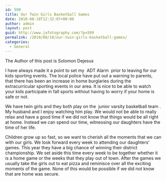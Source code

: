 ```yaml
---
id: 599
title: Our Twin Girls Basketball Games
date: 2010-08-18T12:32:07+00:00
author: admin
layout: post
guid: http://www.jafotography.com/?p=599
permalink: /2010/08/18/our-twin-girls-basketball-games/
categories:
  - General
---
```

The Author of this post is Solomon Dejesus

I have always made it a point to set my &nbsp;ADT Alarm&nbsp; prior to leaving for our kids sporting events. The local police have put out a warning to parents, that there has been an increase in home burglaries during the extracurricular sporting events in our area. It is nice to be able to watch your kids participate in fall sports without having to worry if your home is safe or not.

We have twin girls and they both play on the &nbsp;junior varsity basketball team&nbsp;. My husband and I enjoy watching him play. We would not be able to really relax and have a good time if we did not know that things would be all right at home. Instead we can spend our time, witnessing our daughters have the time of her life.

Children grow up so fast, so we want to cherish all the moments that we can with our girls. We look forward every week to attending our daughters&#8217; games. This year they have a big chance of winning their district championship. We set aside this time every week to be together whether it is a home game or the weeks that they play out of town. After the games we usually take the girls out to eat pizza and reminisce over all the exciting moments of the game. None of this would be possible if we did not know that are home was secure.